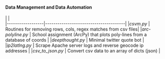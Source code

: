 #### Data Management and Data Automation </h4></th>
|                                                          |                                                       
|------------------|---------------------------------------|
|*csvm.py*         | Routines for removing rows, cols, regex matches from csv files|
|*arc-polyline.py* | School assignment (ArcPy) that plots poly-lines from a database of coords | 
|*deepthought.py*  | Minimal twitter quote bot |
|*ip2latlng.py*    | Scrape Apache server logs and reverse geocode ip addresses |
|*csv_to_json.py*  | Convert csv data to an array of dicts (json) |






